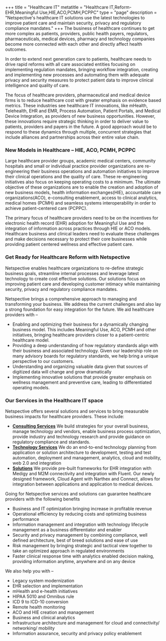 +++
title = "Healthcare IT"
metatitle = "Healthcare IT,Reform-EHR,Meaningful Use,HIE,ACO,PCMH,PCPPC"
type = "page"
description = "Netspective's healthcare IT solutions use the latest technologies to improve patient care and maintain security, privacy and regulatory compliance mandates."
+++
The business of healthcare continues to get more complex as patients, providers, public health payers, regulators, pharmaceuticals, medical devices, pharmacy and technology companies become more connected with each other and directly affect health outcomes.

In order to extend next generation care to patients, healthcare needs to drive rapid reforms with all care associated entities focusing on implementing regulation mandates, bringing workflow integration, creating and implementing new processes and automating them with adequate privacy and security measures to protect patient data to improve clinical intelligence and quality of care.

The focus of healthcare providers, pharmaceutical and medical device firms is to reduce healthcare cost with greater emphasis on evidence based metrics. These industries see healthcare IT innovations, like mHealth, Telehealth, EHR and EMR, Process Automation, Patient Portals, and Medical Device Integration, as providers of new business opportunities. However, these innovations require strategic thinking in order to deliver value to patients, providers and payers in the future. A good approach would be to respond to these dynamics through multiple, concurrent strategies that include alliances and partnerships across their entire value chain.

### New Models in Healthcare – HIE, ACO, PCMH, PCPPC
Large healthcare provider groups, academic medical centers, community hospitals and small or individual practice provider organizations are re-engineering their business operations and automation initiatives to improve their clinical operations and the quality of care. These re-engineering initiatives also focus on keeping operating costs to a minimum. The ultimate objective of these organizations are to enable the creation and adoption of new business models, health information exchanges(HIE), accountable care organizations(ACO), e-consulting enablement, access to clinical analytics, medical homes (PCMH) and seamless systems interoperability in order to achieve patient-centered care (PCPPC).

The primary focus of healthcare providers need to be on the incentives for electronic health record (EHR) adoption for Meaningful Use and the integration of information across practices through HIE or ACO models. Healthcare business and clinical leaders need to evaluate these challenges and make decisions necessary to protect their core businesses while providing patient centered wellness and effective patient care.

### Get Ready for Healthcare Reform with Netspective
Netspective enables healthcare organizations to re-define strategic business goals, streamline internal processes and leverage latest technology to create cost effective solutions. Our solutions focus on improving patient care and developing customer intimacy while maintaining security, privacy and regulatory compliance mandates.

Netspective brings a comprehensive approach to managing and transforming your business. We address the current challenges and also lay a strong foundation for easy integration for the future. We aid healthcare providers with –

* Enabling and optimizing their business for a dynamically changing business model. This includes Meaningful Use, ACO, PCMH and other initiatives, bringing healthcare providers closer to a patient-centric healthcare model.
* Providing a deep understanding of how regulatory standards align with their business and associated technology. Given our leadership role on many advisory boards for regulatory standards, we help bring a unique perspective to our customers.
* Understanding and organizing valuable data given that sources of digitized data will change and grow dramatically
* Implementing innovative solutions that provide greater emphasis on wellness management and preventive care, leading to differentiated operating models.

### Our Services in the Healthcare IT space
Netspective offers several solutions and services to bring measurable business impacts for healthcare providers. These include:

* **[Consulting Services](/consulting-services/)** We build strategies for your overall business, manage technology and vendors, enable business process optimization, provide industry and technology research and provide guidance on regulatory compliance and standards.
* **[Technology Services](/technology-services/)** We do an end-to-end technology planning from application or solution architecture to development, testing and test automation, deployment and management, analytics, cloud and mobility, web 2.0 and integration
* **[Solutions](/solutions/)** We provide pre-built frameworks for EHR integration with Medigy and M2M connectivity and integration with Fluent. Our newly designed framework, Cloud Agent with Narthex and Connect, allows for integration between applications and application to medical devices.

Going for Netspective services and solutions can guarantee healthcare providers with the following benefits

* Business and IT optimization bringing increase in profitable revenue
* Operational efficiency by reducing costs and optimizing business performance
* Information management and integration with technology lifecycle management as a business differentiator and enabler
* Security and privacy management by combining compliance, well defined architecture, best of breed solutions and ease of use
* Risk management by bringing strategic and tactical view together to take an optimized approach in regulated environments
* Faster clinical response time with analytics enabled decision making, providing information anytime, anywhere and on any device

We also help you with –

* Legacy system modernization
* EHR selection and implementation
* mHealth and e-health initiatives
* HIPAA 5010 and Omnibus rule
* ICD 9 to ICD-10 conversion
* Remote health monitoring
* ACO and HIE creation and management
* Business and clinical analytics
* Infrastructure architecture and management for cloud and connectivity/ networking/ mobility
* Information assurance, security and privacy policy enablement